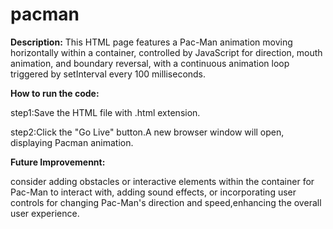 # pacman

**Description:**
This HTML page features a Pac-Man animation moving horizontally within a container, controlled by JavaScript for direction, mouth animation, and boundary reversal, with a continuous animation loop triggered by setInterval every 100 milliseconds.

**How to run the code:**

step1:Save the HTML file with .html extension.

step2:Click the "Go Live" button.A new browser window will open, displaying Pacman animation.

**Future Improvemennt:**

consider adding obstacles or interactive elements within the container for Pac-Man to interact with, adding sound effects, or incorporating user controls for changing Pac-Man's direction and speed,enhancing the overall user experience.
